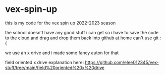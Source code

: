 # vex-spin-up
this is my code for the vex spin up 2022-2023 season

the school doesn't have any good stuff i can get so i have to save the code to the cloud and drag and drop them back into github at home
can't use git :(

we use an x drive and i made some fancy auton for that

field oriented x drive explanation here: https://github.com/elee012345/vex-stuff/tree/main/field%20oriented%20x%20drive
